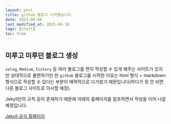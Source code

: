 ```yaml
---
layout: post
title: github 블로그 시작했습니다.
date: 2023-09-08
last_modified_at: 2025-04-18
tags: [start]
toc: true
---
```


## 미루고 미루던 블로그 생성

`velog`, `Medium`, `Tistory` 등 여러 블로그를 편히 작성할 수 있게 해주는 사이트가 있지만 상대적으로 불편하기만 한 `github` 블로그를 시작한 이유는 html 형식 + markdown 형식으로 작성할 수 있다는 부분이 매력적으로 다가왔기 때문입니다(하다가 정 안 되면 다른 블로그 사이트로 이사할 예정).

Jekyll만의 규칙 등이 존재하기 때문에 아래의 홈페이지를 참조하면서 작성을 이어 나갈 예정입니다.

[Jekyll 공식 홈페이지](https://jekyllrb.com/)
